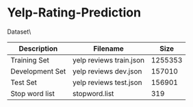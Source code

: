 # Yelp-Rating-Prediction

Dataset\

|Description|Filename|Size|
|------|---|---|
|Training Set|yelp reviews train.json|1255353|
|Development Set|yelp reviews dev.json|157010|
|Test Set|yelp reviews test.json|156901|
|Stop word list|stopword.list|319|
